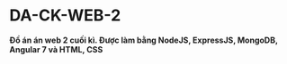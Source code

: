 # DA-CK-WEB-2
**Đồ án án web 2 cuối kì. Được làm bằng NodeJS, ExpressJS, MongoDB, Angular 7 và HTML, CSS**
